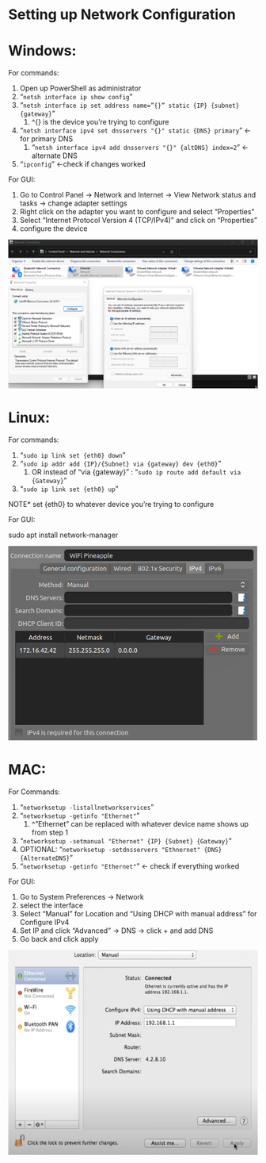 # Setting up Network Configuration

# Windows:

For commands:

1. Open up PowerShell as administrator
2. “`netsh interface ip show config`”
3. “`netsh interface ip set address name=”{}” static {IP} {subnet} {gateway}`”
    1. ^{} is the device you’re trying to configure
4. “`netsh interface ipv4 set dnsservers "{}" static {DNS} primary`” ← for primary DNS
    1. “`netsh interface ipv4 add dnsservers "{}" {altDNS} index=2`” ← alternate DNS
5. “`ipconfig`” ←check if changes worked

For GUI:

1. Go to Control Panel → Network and Internet → View Network status and tasks → change adapter settings
2. Right click on the adapter you want to configure and select “Properties”
3. Select “Internet Protocol Version 4 (TCP/IPv4)” and click on “Properties”
4. configure the device

![Untitled](Setting%20up%20Network%20Configuration%208c7fa2467b0c4408923cdcfcc2689b70/Untitled.png)

# Linux:

For commands:

1. “`sudo ip link set {eth0} down`”
2. “`sudo ip addr add {IP}/{Subnet} via {gateway} dev {eth0}`”
    1. OR instead of “via {gateway}” : “`sudo ip route add default via {Gateway}`”
3. “`sudo ip link set {eth0} up`”

NOTE* set {eth0} to whatever device you’re trying to configure

For GUI:

sudo apt install network-manager

![Untitled](Setting%20up%20Network%20Configuration%208c7fa2467b0c4408923cdcfcc2689b70/Untitled%201.png)

# MAC:

For Commands:

1. “`networksetup -listallnetworkservices`”
2. “`networksetup -getinfo "Ethernet"`”
    1. ^”Ethernet” can be replaced with whatever device name shows up from step 1
3. “`networksetup -setmanual "Ethernet" {IP} {Subnet} {Gateway}`"
4. OPTIONAL: “`networksetup -setdnsservers "Ethnernet" {DNS} {AlternateDNS}`”
5. “`networksetup -getinfo "Ethernet"`” ← check if everything worked

For GUI:

1. Go to System Preferences → Network
2. select the interface
3. Select “Manual” for Location and “Using DHCP with manual address” for Configure IPv4
4. Set IP and click “Advanced” → DNS → click + and add DNS
5. Go back and click apply

![Untitled](Setting%20up%20Network%20Configuration%208c7fa2467b0c4408923cdcfcc2689b70/Untitled%202.png)
